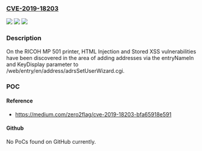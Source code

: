 ### [CVE-2019-18203](https://cve.mitre.org/cgi-bin/cvename.cgi?name=CVE-2019-18203)
![](https://img.shields.io/static/v1?label=Product&message=n%2Fa&color=blue)
![](https://img.shields.io/static/v1?label=Version&message=n%2Fa&color=blue)
![](https://img.shields.io/static/v1?label=Vulnerability&message=n%2Fa&color=brighgreen)

### Description

On the RICOH MP 501 printer, HTML Injection and Stored XSS vulnerabilities have been discovered in the area of adding addresses via the entryNameIn and KeyDisplay parameter to /web/entry/en/address/adrsSetUserWizard.cgi.

### POC

#### Reference
- https://medium.com/zero2flag/cve-2019-18203-bfa65918e591

#### Github
No PoCs found on GitHub currently.


